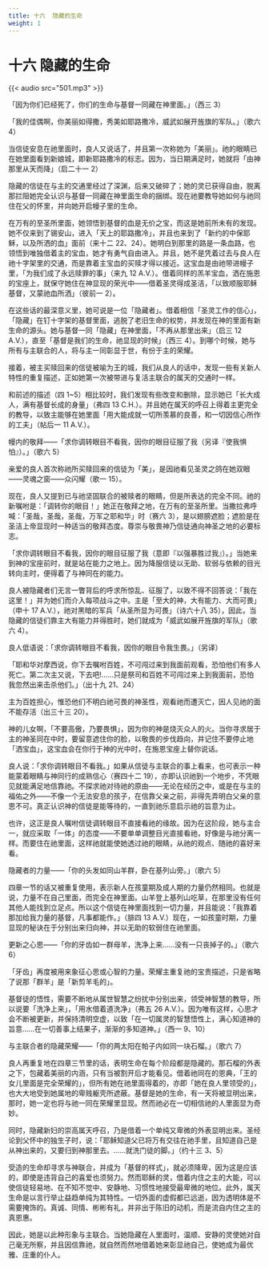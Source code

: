 ```yaml
---
title: 十六  隐藏的生命
weight: 1
---
```


# 十六 隐藏的生命

{{< audio src="501.mp3" >}}

「因为你们已经死了，你们的生命与基督一同藏在神里面。」（西三 3）

「我的佳偶啊，你美丽如得撒，秀美如耶路撒冷，威武如展开旌旗的军队。」（歌六 4）

当信徒安息在祂里面时，良人又说话了，并且第一次称她为「美丽」。祂的眼睛已在她里面看到新娘城，即新耶路撒冷的标志。因为，当日期满足时，她就将「由神那里从天而降」（启二十一 2）

隐藏的信徒在与主的交通里经过了深渊，后来又破碎了；她的灵已获得自由，脱离那拦阻她完全认识与基督一同藏在神里面生命的捆绑。现在祂要教导她如何与祂同住在父的怀里，并向她开启幔子里的生命。

在万有的至圣所里面，她领悟到基督的血是无价之宝，而这是她前所未有的发现。她不仅来到了锡安山，进入「天上的耶路撒冷」，并且也来到了「新约的中保耶稣，以及所洒的血」面前（来十二 22、24）。她明白到那里的路是一条血路，也领悟到唯独借着主的宝血，她才有勇气自由进入。并且，她不是凭着过去与良人在祂十字架里的交通，而是靠着主宝血的买赎才得以接近。这宝血是由祂带进幔子里，「为我们成了永远赎罪的事」（来九 12 A.V.）。借着同样的羔羊宝血，洒在施恩的宝座上，就保守她住在神显现的荣光中——借着圣灵得成圣洁，「以致顺服耶稣基督，又蒙祂血所洒」（彼前一 2）。

在这些话的最深意义里，她可说是一位「隐藏者」。借着相信「圣灵工作的信心」，「隐藏」在钉十字架的基督里面，逃脱了老旧生命的权势，并发现在神的里面有新生命的源头。她与基督一同「隐藏」在神里面，「不再从那里出来」（启三 12 A.V.），直至「基督是我们的生命，祂显现的时候」（西三 4）。到哪个时候，她与所有与主联合的人，将与主一同彰显于世，有份于主的荣耀。

接着，被主买赎回来的信徒被喻为王的城，我们从良人的话中，发现一些有关新人特性的重复描述，正如她第一次被带进与复活主联合的属天的交通时一样。

和前述的描述（四 1~5）相比较时，我们发现有些改变和删除，显示她已「长大成人，满有基督长成的身量」（弗四 13 C.H.）。并且她在属天的呼召上得着主更完全的教导，以致主能够在她里面「用大能成就一切所羡慕的良善，和一切因信心所作的工夫」（帖后一 11 A.V.）。

幔内的敬拜——「求你调转眼目不看我，因你的眼目征服了我（另译『使我惧怕』）。」（歌六 5）

亲爱的良人首次称祂所买赎回来的信徒为「美」，是因祂看见圣灵之鸽在她双眼——灵魂之窗——众闪耀（歌一 15）。

现在，良人又提到已与祂坚固联合的被赎者的眼睛，但是所表达的完全不同。祂的新嘱咐是：「调转你的眼目！」她正在敬拜之地，在万有的至圣所里。当撒拉弗呼喊：「圣哉，圣哉，圣哉，万军之耶和华」时（赛六 3），是以翅膀遮脸；遮脸是在圣洁上帝显现时一种适当的敬拜态度。尊崇与敬畏神乃信徒通向神圣之地的必要标志。

「求你调转眼目不看我，因你的眼目征服了我（意即『以强暴胜过我』）。」当她来到神的宝座前时，就是站在能力之地上。因为降服信徒以无助、软弱与依赖的目光转向主时，便得着了与神同在的能力。

良人被隐藏者们无言一瞥背后的呼求所惊乱、征服了，以致不得不回答说：「我在这里！」并为她们而介入每项战斗之中。主是「至大的神，大有能力、大而可畏」（申十 17 A.V.），祂对黑暗的军兵「从圣所显为可畏」（诗六十八 35），因此，当隐藏的信徒们靠主大有能力并得胜时，她们就成为「威武如展开旌旗的军队」（歌六 4）。

良人低语说：「求你调转眼目不看我，因你的眼目令我生畏。」（另译）

「耶和华对摩西说，你下去嘱咐百姓，不可闯过来到我面前观看，恐怕他们有多人死亡。第二次主又说，下去吧!……只是祭司和百姓不可闯过来上到我面前，恐怕我忽然出来击杀他们。」（出十九 21、24）

主为百姓担心，惟恐他们不明白祂可畏的神圣性，观看祂而遭灭亡，因人见祂的面不能存活（出三十三 20）。

神的儿女啊，「不要高傲，乃要畏惧」，因为你的神是烧灭众人的火。当你寻求居于主的神圣同在中时，要留意遮住你的脸，以敬畏的步伐趋向，并记住不要停止地「洒宝血」，这宝血会在你行于神的光中时，在施恩宝座上替你说话。

良人说：「求你调转眼目不看我。」如果从信徒与主联合的事上看来，也可表示一种能蒙着眼睛与神同行的成熟信心（赛四十二 19），亦即认识祂到一个地步，不凭眼见就能满足地信靠祂。不探求祂对待祂的原由——无论在经历之中，或是在与主的福佑之外——不像一个无法安息的孩子，在信靠父亲之前，非得先弄明白父亲的意思不可。真正认识神的信徒是能等待的，一直到祂乐意启示祂的旨意为止。

也许，这正是良人嘱咐信徒调转眼目不直接看祂的缘故。因为在这阶段，她与主合一，就应采取「一体」的态度——不要单单调整目光直接看祂，好像是与祂分离一样。而要住在祂里面，这样祂就能使她透过祂的眼睛，从祂的观点、随祂的喜好来看。

隐藏者的力量——「你的头发如同山羊群，卧在基列山旁。」（歌六 5）

四章一节的话又被重复使用，表示新人在孩童期及成人期的力量仍然相同。也就是说，力量不在自己里面，而完全在神里面。山羊登上基列山吃草，在那里没有任何其他人能找到立足点。所以这个信徒在神里面找到一切力量，并且能说：「我靠着那加给我力量的基督，凡事都能作。」（腓四 13 A.V.）现在，一如孩童时期，力量显现的秘诀在于分别出来归向神，并以无助的软弱住在祂里面。

更新之心思——「你的牙齿如一群母羊，洗净上来……没有一只丧掉子的。」（歌六 6）

「牙齿」再度被用来象征心思或心智的力量。荣耀主重复祂的宝贵描述，只是省略了说那「群羊」是「新剪羊毛的」。

基督徒的悟性，需要不断地从属世智慧之纷扰中分别出来，领受神智慧的教导，所以说要「洗净上来」，「用水借着道洗净」（弗五 26 A.V.）。因为唯有这样，心思才会不断被更新，并保持清明空虚，以致「在一切属灵的智慧悟性上，满心知道神的旨意……在一切善事上结果子，渐渐的多知道神。」（西一 9、10）

与主联合者的隐藏荣耀——「你的两太阳在帕子内如同一块石榴。」（歌六 7）

良人再重复地在四章三节里的话，表明生命在每个阶段都是隐藏的。那石榴的外表之下，包藏着美丽的内涵，只有当被割开后才能看见。借着祂同在的恩典，「王的女儿里面是完全荣耀的」，但所有她在祂里面得着的，亦即「她在良人里领受的」，也大大地受到她属地的卑贱躯壳所遮蔽。基督是她的生命，有一天将被显明出来，那时，她一定也将与祂一同在荣耀里显现。然而祂必在一切相信祂的人里面显为奇妙。

同时，隐藏新妇的崇高属天呼召，乃是借着一个单纯又卑微的外表显明出来。圣经论到父怀中的独生子时，说：「耶稣知道父已将万有交往在祂手里，且知道自己是从神出来的，又要归到神那里去。……就洗门徒的脚。」（约十三 3、5）

受造的生命却寻求与神联合，并成为「基督的样式」，就必须降卑，因为这是应该的，即使是违背自己的喜爱也须努力。然而耶稣的灵，借着内住之主的大能，可以使信徒轻易地、在不知不觉中、安静地、习惯性地接受最卑微的地位。此外，属天生命是以言行举止益趋单纯为其特性。一切外面的虚假都已远逝，因为透明体是不需要掩饰的。真诚、同情、彬彬有礼，并非出于陈旧的动机，而是流自内住之主的真恩惠。

因此，她是以此种形象与主联合。当她隐藏在人里面时，温顺、安静的灵使她对自己毫无所察，并且因信靠祂，就自然而然地借着她来彰显祂自己，使她成为最优雅、庄重的仆人。
